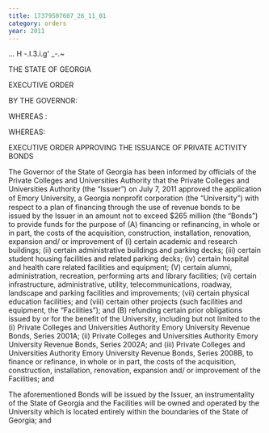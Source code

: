 ```yaml
---
title: 17379507607_26_11_01
category: orders
year: 2011
---
```

 

... H -.I.3.i.g' _-.~

THE STATE OF GEORGIA

EXECUTIVE ORDER

BY THE GOVERNOR:

WHEREAS :

WHEREAS:

EXECUTIVE ORDER APPROVING THE ISSUANCE OF
PRIVATE ACTIVITY BONDS

The Governor of the State of Georgia has been informed by officials of the
Private Colleges and Universities Authority that the Private Colleges and
Universities Authority (the “Issuer”) on July 7, 2011 approved the
application of Emory University, a Georgia nonproﬁt corporation (the
“University”) with respect to a plan of financing through the use of
revenue bonds to be issued by the Issuer in an amount not to exceed $265
million (the “Bonds”) to provide funds for the purpose of (A) financing or
refinancing, in whole or in part, the costs of the acquisition, construction,
installation, renovation, expansion and/ or improvement of (i) certain
academic and research buildings; (ii) certain administrative buildings and
parking decks; (iii) certain student housing facilities and related parking
decks; (iv) certain hospital and health care related facilities and
equipment; (V) certain alumni, administration, recreation, performing arts
and library facilities; (vi) certain infrastructure, administrative, utility,
telecommunications, roadway, landscape and parking facilities and
improvements; (vii) certain physical education facilities; and (viii) certain
other projects (such facilities and equipment, the “Facilities”); and (B)
refunding certain prior obligations issued by or for the benefit of the
University, including but not limited to the (i) Private Colleges and
Universities Authority Emory University Revenue Bonds, Series 2001A;
(ii) Private Colleges and Universities Authority Emory University Revenue
Bonds, Series 2002A; and (iii) Private Colleges and Universities Authority
Emory University Revenue Bonds, Series 2008B, to finance or refinance,
in whole or in part, the costs of the acquisition, construction, installation,
renovation, expansion and/ or improvement of the Facilities; and

The aforementioned Bonds will be issued by the Issuer, an instrumentality
of the State of Georgia and the Facilities will be owned and operated by the
University which is located entirely within the boundaries of the State of
Georgia; and

